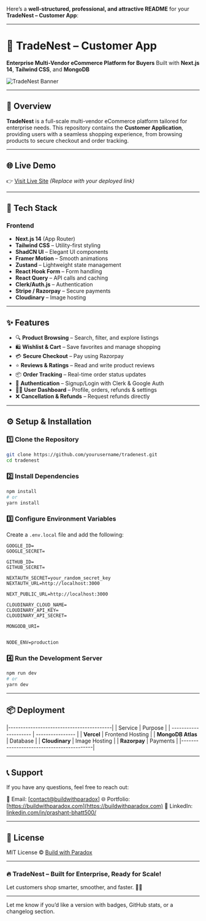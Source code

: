 Here’s a **well-structured, professional, and attractive README** for your **TradeNest – Customer App**:

---

# 🛒 TradeNest – Customer App

**Enterprise Multi-Vendor eCommerce Platform for Buyers**
Built with **Next.js 14**, **Tailwind CSS**, and **MongoDB**

![TradeNest Banner](https://your-image-url.com/banner.png) <!-- Optional -->

---

## 🚀 Overview

**TradeNest** is a full-scale multi-vendor eCommerce platform tailored for enterprise needs. This repository contains the **Customer Application**, providing users with a seamless shopping experience, from browsing products to secure checkout and order tracking.

---

## 🌐 Live Demo

👉 [Visit Live Site](https://tradenest.vercel.app) *(Replace with your deployed link)*

---

## 🧰 Tech Stack

### Frontend

* **Next.js 14** (App Router)
* **Tailwind CSS** – Utility-first styling
* **ShadCN UI** – Elegant UI components
* **Framer Motion** – Smooth animations
* **Zustand** – Lightweight state management
* **React Hook Form** – Form handling
* **React Query** – API calls and caching
* **Clerk/Auth.js** – Authentication
* **Stripe / Razorpay** – Secure payments
* **Cloudinary** – Image hosting

---

## ✨ Features

* 🔍 **Product Browsing** – Search, filter, and explore listings
* 🛍️ **Wishlist & Cart** – Save favorites and manage shopping
* 💳 **Secure Checkout** – Pay using Razorpay
* ⭐ **Reviews & Ratings** – Read and write product reviews
* 📦 **Order Tracking** – Real-time order status updates
* 🔑 **Authentication** – Signup/Login with Clerk & Google Auth
* 🧑‍💼 **User Dashboard** – Profile, orders, refunds & settings
* ❌ **Cancellation & Refunds** – Request refunds directly


---

## ⚙️ Setup & Installation

### 1️⃣ Clone the Repository

```bash
git clone https://github.com/yourusername/tradenest.git
cd tradenest
```

### 2️⃣ Install Dependencies

```bash
npm install
# or
yarn install
```

### 3️⃣ Configure Environment Variables

Create a `.env.local` file and add the following:

```env
GOOGLE_ID=
GOOGLE_SECRET=

GITHUB_ID=
GITHUB_SECRET=

NEXTAUTH_SECRET=your_random_secret_key
NEXTAUTH_URL=http://localhost:3000

NEXT_PUBLIC_URL=http://localhost:3000

CLOUDINARY_CLOUD_NAME=
CLOUDINARY_API_KEY=
CLOUDINARY_API_SECRET=

MONGODB_URI=


NODE_ENV=production
```

### 4️⃣ Run the Development Server

```bash
npm run dev
# or
yarn dev
```

---

## 📦 Deployment

|------------------------------------------|
| Service               | Purpose          |
| --------------------- | ---------------- |
| **Vercel**            | Frontend Hosting |
| **MongoDB Atlas**     | Database         |
| **Cloudinary**        | Image Hosting    |
| **Razorpay**          | Payments         |
|------------------------------------------|

---

## 📞 Support

If you have any questions, feel free to reach out:

📧 Email: \[[contact@buildwithparadox](mailto:contact@buildwithparadix)]
🌐 Portfolio: \[https://buildwithparadox.com](https://buildwithparadox.com)
💼 LinkedIn: [linkedin.com/in/prashant-bhatt500/](https://www.linkedin.com/in/prashant-bhatt500/)

---

## 📄 License

MIT License © [Build with Paradox](https://github.com/build-with-paradox)

---

### 🔥 TradeNest – Built for Enterprise, Ready for Scale!

Let customers shop smarter, smoother, and faster. 🛒✨

---

Let me know if you’d like a version with badges, GitHub stats, or a changelog section.
